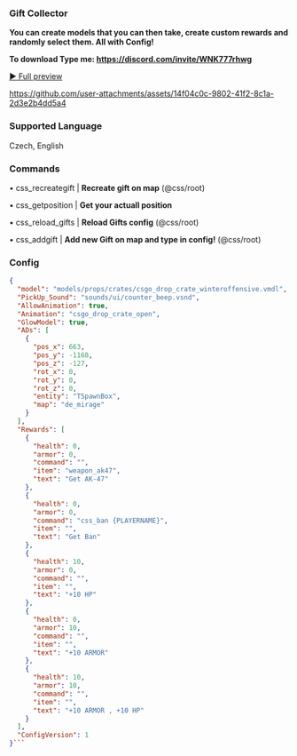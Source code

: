 ### Gift Collector

**You can create models that you can then take, create custom rewards and randomly select them.
All with Config!**

**To download Type me: https://discord.com/invite/WNK777rhwg**


[▶️ Full preview](http://madgames.eu/2025-07-04%2017-29-56.mp4)

https://github.com/user-attachments/assets/14f04c0c-9802-41f2-8c1a-2d3e2b4dd5a4




### Supported Language
Czech, English

### Commands
• css_recreategift | **Recreate gift on map** (@css/root)

• css_getposition | **Get your actuall position**

• css_reload_gifts | **Reload Gifts config** (@css/root)

• css_addgift <NAME> | **Add new Gift on map and type in config!** (@css/root)

### Config
```json
{
  "model": "models/props/crates/csgo_drop_crate_winteroffensive.vmdl",
  "PickUp_Sound": "sounds/ui/counter_beep.vsnd",
  "AllowAnimation": true,
  "Animation": "csgo_drop_crate_open",
  "GlowModel": true,
  "ADs": [
    {
      "pos_x": 663,
      "pos_y": -1168,
      "pos_z": -127,
      "rot_x": 0,
      "rot_y": 0,
      "rot_z": 0,
      "entity": "TSpawnBox",
      "map": "de_mirage"
    }
  ],
  "Rewards": [
    {
      "health": 0,
      "armor": 0,
      "command": "",
      "item": "weapon_ak47",
      "text": "Get AK-47"
    },
    {
      "health": 0,
      "armor": 0,
      "command": "css_ban {PLAYERNAME}",
      "item": "",
      "text": "Get Ban"
    },
    {
      "health": 10,
      "armor": 0,
      "command": "",
      "item": "",
      "text": "+10 HP"
    },
    {
      "health": 0,
      "armor": 10,
      "command": "",
      "item": "",
      "text": "+10 ARMOR"
    },
    {
      "health": 10,
      "armor": 10,
      "command": "",
      "item": "",
      "text": "+10 ARMOR , +10 HP"
    }
  ],
  "ConfigVersion": 1
}```
